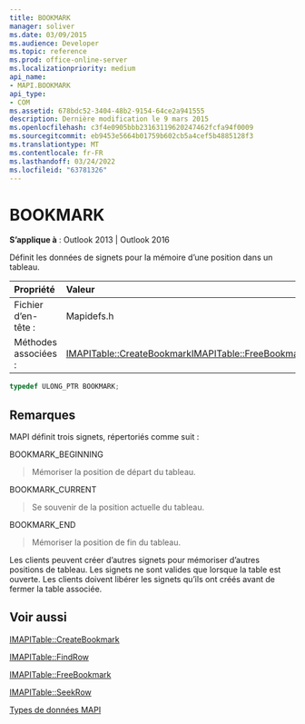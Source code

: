 ```yaml
---
title: BOOKMARK
manager: soliver
ms.date: 03/09/2015
ms.audience: Developer
ms.topic: reference
ms.prod: office-online-server
ms.localizationpriority: medium
api_name:
- MAPI.BOOKMARK
api_type:
- COM
ms.assetid: 678bdc52-3404-48b2-9154-64ce2a941555
description: Dernière modification le 9 mars 2015
ms.openlocfilehash: c3f4e0905bbb23163119620247462fcfa94f0009
ms.sourcegitcommit: eb9453e5664b01759b602cb5a4cef5b4885128f3
ms.translationtype: MT
ms.contentlocale: fr-FR
ms.lasthandoff: 03/24/2022
ms.locfileid: "63781326"
---
```

# <a name="bookmark"></a>BOOKMARK

  
  
**S’applique à** : Outlook 2013 | Outlook 2016 
  
Définit les données de signets pour la mémoire d’une position dans un tableau. 
  
|Propriété|Valeur|
|:-----|:-----|
|Fichier d’en-tête :  <br/> |Mapidefs.h  <br/> |
|Méthodes associées :  <br/> |[IMAPITable::CreateBookmarkIMAPITable](imapitable-createbookmark.md)[::FreeBookmark](imapitable-freebookmark.md) <br/> |
   
```cpp
typedef ULONG_PTR BOOKMARK;
```

## <a name="remarks"></a>Remarques

MAPI définit trois signets, répertoriés comme suit :
  
BOOKMARK_BEGINNING 
  
> Mémoriser la position de départ du tableau. 
    
BOOKMARK_CURRENT 
  
> Se souvenir de la position actuelle du tableau.
    
BOOKMARK_END 
  
> Mémoriser la position de fin du tableau.
    
Les clients peuvent créer d’autres signets pour mémoriser d’autres positions de tableau. Les signets ne sont valides que lorsque la table est ouverte. Les clients doivent libérer les signets qu’ils ont créés avant de fermer la table associée. 
  
## <a name="see-also"></a>Voir aussi



[IMAPITable::CreateBookmark](imapitable-createbookmark.md)
  
[IMAPITable::FindRow](imapitable-findrow.md)
  
[IMAPITable::FreeBookmark](imapitable-freebookmark.md)
  
[IMAPITable::SeekRow](imapitable-seekrow.md)


[Types de données MAPI](mapi-data-types.md)

